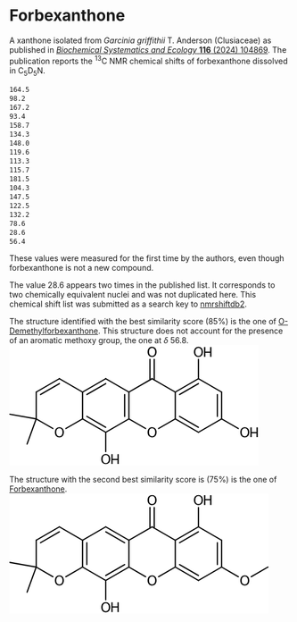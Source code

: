 # Forbexanthone

A xanthone isolated from *Garcinia griffithii* T. Anderson (Clusiaceae) as published in [*Biochemical Systematics and Ecology* **116** (2024) 104869](https://doi.org/10.1016/j.bse.2024.104869).
The publication reports the <sup>13</sup>C NMR chemical shifts of forbexanthone dissolved in C<sub>5</sub>D<sub>5</sub>N.

```
164.5
98.2
167.2
93.4
158.7
134.3
148.0
119.6
113.3
115.7
181.5
104.3
147.5
122.5
132.2
78.6
28.6
56.4
```

These values were measured for the first time by the authors, even though forbexanthone is not a new compound.

The value 28.6 appears two times in the published list. It corresponds to two chemically equivalent nuclei and was not duplicated here.
This chemical shift list was submitted as a search key to [nmrshiftdb2](https://nmrshiftdb.nmr.uni-koeln.de).

The structure identified with the best similarity score (85%) is the one of [O-Demethylforbexanthone](https://www.wikidata.org/wiki/Q72513499).
This structure does not account for the presence of an aromatic methoxy group, the one at $\delta$ 56.8.
![O-Demethylforbexanthone](O-Demethylforbexanthone.png)

The structure with the second best similarity score is (75%) is the one of [Forbexanthone](https://www.wikidata.org/wiki/Q104399389).
![Forbexanthone](Forbexanthone.png)
